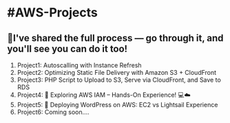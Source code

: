 # #AWS-Projects
## 🔐I've shared the full process — go through it, and you'll see you can do it too!
 1. Project1: Autoscalling with Instance Refresh
 2. Project2: Optimizing Static File Delivery with Amazon S3 + CloudFront
 3. Project3: PHP Script to Upload to S3, Serve via CloudFront, and Save to RDS
 4. Project4: 🔐 Exploring AWS IAM – Hands-On Experience! 💻☁️
 5. Project5: 🚀 Deploying WordPress on AWS: EC2 vs Lightsail Experience
 6. Project6: Coming soon....


